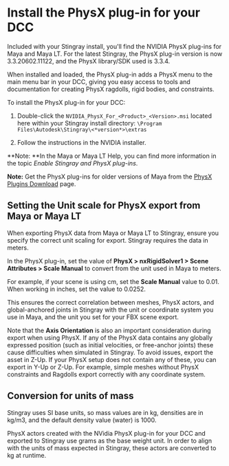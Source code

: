 # Install the PhysX plug-in for your DCC

Included with your Stingray install, you'll find the NVIDIA PhysX plug-ins for Maya and Maya LT. For the latest Stingray, the PhysX plug-in version is now 3.3.20602.11122, and the PhysX library/SDK used is 3.3.4.

When installed and loaded, the PhysX plug-in adds a PhysX menu to the main menu bar in your DCC, giving you easy access to tools and documentation for creating PhysX ragdolls, rigid bodies, and constraints.

To install the PhysX plug-in for your DCC:

1. Double-click the `NVIDIA_PhysX_For_<Product>_<Version>.msi` located here within your Stingray install directory: `\Program Files\Autodesk\Stingray\<*version*>\extras`

2. Follow the instructions in the NVIDIA installer.

**Note: **In the Maya or Maya LT Help, you can find more information in the topic *Enable Stingray and PhysX plug-ins*.

**Note:** Get the PhysX plug-ins for older versions of Maya from the [PhysX Plugins Download]( http://www.autodesk.com/physx-plugins-download) page.

## Setting the Unit scale for PhysX export from Maya or Maya LT

When exporting PhysX data from Maya or Maya LT to Stingray, ensure you specify the correct unit scaling for export. Stingray requires the data in meters.

In the PhysX plug-in, set the value of **PhysX > nxRigidSolver1 > Scene Attributes > Scale Manual** to convert from the unit used in Maya to meters.

For example, if your scene is using cm, set the **Scale Manual** value to 0.01. When working in inches, set the value to 0.0252.

This ensures the correct correlation between meshes, PhysX actors, and global-anchored joints in Stingray with the unit or coordinate system you use in Maya, and the unit you set for your FBX scene export.

Note that the **Axis Orientation** is also an important consideration during export when using PhysX.  If any of the PhysX data contains any globally expressed position (such as initial velocities, or free-anchor joints) these cause difficulties when simulated in Stingray. To avoid issues, export the asset in Z-Up.  If your PhysX setup does not contain any of these, you can export in Y-Up or Z-Up. For example, simple meshes without PhysX constraints and Ragdolls export correctly with any coordinate system.

## Conversion for units of mass

Stingray uses SI base units, so mass values are in kg, densities are in kg/m3, and the default density value (water) is 1000.

PhysX actors created with the NVidia PhysX plug-in for your DCC and exported to Stingray use grams as the base weight unit. In order to align with the units of mass expected in Stingray, these actors are converted to kg at runtime.
